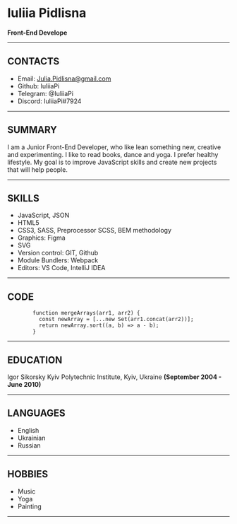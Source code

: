 # **Iuliia Pidlisna**

**Front-End Develope**

---

## CONTACTS
* Email: Julia.Pidlisna@gmail.com
* Github: IuliiaPi
* Telegram: @IuliiaPi
* Discord: IuliiaPi#7924

---

## SUMMARY
I am a Junior Front-End Developer, who like lean something new, creative and experimenting. I like to read books, dance and yoga. I prefer healthy lifestyle. My goal is to improve JavaScript skills and create new projects that will help people.

---

## SKILLS
* JavaScript, JSON
* HTML5
* CSS3, SASS, Preprocessor SCSS, BEM methodology
* Graphics: Figma
* SVG
* Version control: GIT, Github
* Module Bundlers: Webpack
* Editors: VS Code, IntelliJ IDEA

---

## CODE
            function mergeArrays(arr1, arr2) {
              const newArray = [...new Set(arr1.concat(arr2))];
              return newArray.sort((a, b) => a - b);
            } 

---

## EDUCATION
Igor Sikorsky Kyiv Polytechnic Institute, Kyiv, Ukraine **(September 2004 - June 2010)**

---

## LANGUAGES
* English
* Ukrainian
* Russian

---

## HOBBIES
* Music
* Yoga
* Painting

---
